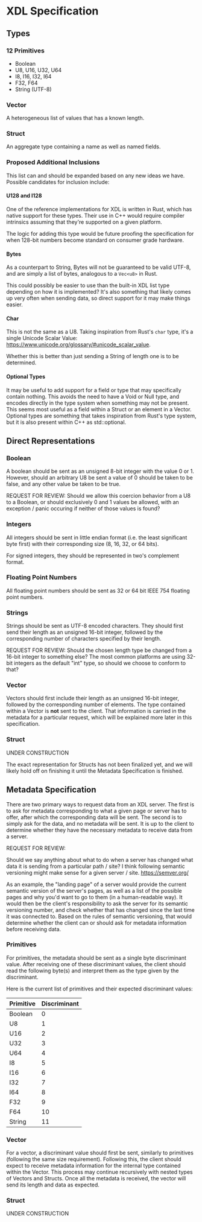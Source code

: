 # XDL Specification

## Types

### 12 Primitives

- Boolean
- U8, U16, U32, U64
- I8, I16, I32, I64
- F32, F64
- String (UTF-8)

### Vector

A heterogeneous list of values that has a known length.

### Struct

An aggregate type containing a name as well as named fields.

### Proposed Additional Inclusions

This list can and should be expanded based on any new ideas we have. Possible
candidates for inclusion include:

#### U128 and I128

One of the reference implementations for XDL is written in Rust, which has
native support for these types. Their use in C++ would require compiler
intrinsics assuming that they're supported on a given platform.

The logic for adding this type would be future proofing the specification for
when 128-bit numbers become standard on consumer grade hardware.

#### Bytes

As a counterpart to String, Bytes will not be guaranteed to be valid UTF-8, and
are simply a list of bytes, analogous to a `Vec<u8>` in Rust.

This could possibly be easier to use than the built-in XDL list type depending
on how it is implemented? It's also something that likely comes up very often
when sending data, so direct support for it may make things easier.

#### Char

This is not the same as a U8. Taking inspiration from Rust's `char` type, it's a
single Unicode Scalar Value:
<https://www.unicode.org/glossary/#unicode_scalar_value>.

Whether this is better than just sending a String of length one is to be
determined.

#### Optional Types

It may be useful to add support for a field or type that may specifically
contain nothing. This avoids the need to have a Void or Null type, and encodes
directly in the type system when something may not be present. This seems most
useful as a field within a Struct or an element in a Vector. Optional types are
something that takes inspiration from Rust's type system, but it is also present
within C++ as std::optional.

## Direct Representations

### Boolean

A boolean should be sent as an unsigned 8-bit integer with the value 0 or 1.
However, should an arbitrary U8 be sent a value of 0 should be taken to be
false, and any other value be taken to be true.

REQUEST FOR REVIEW: Should we allow this coercion behavior from a U8 to a
Boolean, or should exclusively 0 and 1 values be allowed, with an exception /
panic occuring if neither of those values is found?

### Integers

All integers should be sent in little endian format (i.e. the least significant
byte first) with their corresponding size (8, 16, 32, or 64 bits).

For signed integers, they should be represented in two's complement format.

### Floating Point Numbers

All floating point numbers should be sent as 32 or 64 bit IEEE 754 floating
point numbers.

### Strings

Strings should be sent as UTF-8 encoded characters. They should first send their
length as an unsigned 16-bit integer, followed by the corresponding number of
characters specified by their length.

REQUEST FOR REVIEW: Should the chosen length type be changed from a 16-bit
integer to something else? The most common platforms are using 32-bit integers
as the default "int" type, so should we choose to conform to that?

### Vector

Vectors should first include their length as an unsigned 16-bit integer,
followed by the corresponding number of elements. The type contained within a
Vector is **not** sent to the client. That information is carried in the
metadata for a particular request, which will be explained more later in this
specification.

### Struct

UNDER CONSTRUCTION

The exact representation for Structs has not been finalized yet, and we will
likely hold off on finishing it until the Metadata Specification is finished.

## Metadata Specification

There are two primary ways to request data from an XDL server. The first is to
ask for metadata corresponding to what a given page or server has to offer,
after which the corresponding data will be sent. The second is to simply ask for
the data, and no metadata will be sent. It is up to the client to determine
whether they have the necessary metadata to receive data from a server.

REQUEST FOR REVIEW:

Should we say anything about what to do when a server has changed what data it
is sending from a particular path / site? I think following semantic versioning
might make sense for a given server / site. <https://semver.org/>

As an example, the "landing page" of a server would provide the current semantic
version of the server's pages, as well as a list of the possible pages and why
you'd want to go to them (in a human-readable way). It would then be the
client's responsibility to ask the server for its semantic versioning number,
and check whether that has changed since the last time it was connected to.
Based on the rules of semantic versioning, that would determine whether the
client can or should ask for metadata information before receiving data.

### Primitives

For primitives, the metadata should be sent as a single byte discriminant value.
After receiving one of these discriminant values, the client should read the
following byte(s) and interpret them as the type given by the discriminant.

Here is the current list of primitives and their expected discriminant values:

| Primitive | Discriminant |
| --------- | ------------ |
| Boolean   | 0            |
| U8        | 1            |
| U16       | 2            |
| U32       | 3            |
| U64       | 4            |
| I8        | 5            |
| I16       | 6            |
| I32       | 7            |
| I64       | 8            |
| F32       | 9            |
| F64       | 10           |
| String    | 11           |

### Vector

For a vector, a discriminant value should first be sent, similarly to primitives
(following the same size requirement). Following this, the client should expect
to receive metadata information for the internal type contained within the
Vector. This process may continue recursively with nested types of Vectors and
Structs. Once all the metadata is received, the vector will send its length and
data as expected.

### Struct

UNDER CONSTRUCTION
